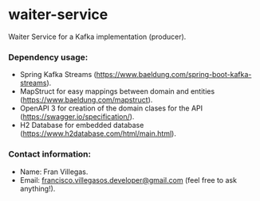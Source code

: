 # waiter-service
Waiter Service for a Kafka implementation (producer).

### Dependency usage:

* Spring Kafka Streams (https://www.baeldung.com/spring-boot-kafka-streams).
* MapStruct for easy mappings between domain and entities (https://www.baeldung.com/mapstruct).
* OpenAPI 3 for creation of the domain clases for the API (https://swagger.io/specification/).
* H2 Database for embedded database (https://www.h2database.com/html/main.html).

### Contact information:
* Name: Fran Villegas.
* Email: francisco.villegasos.developer@gmail.com (feel free to ask anything!).
